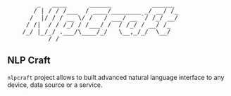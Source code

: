 <pre>
        _   ____      ______           ______ 
       / | / / /___  / ____/________ _/ __/ /_
      /  |/ / / __ \/ /   / ___/ __ `/ /_/ __/
     / /|  / / /_/ / /___/ /  / /_/ / __/ /_  
    /_/ |_/_/ .___/\____/_/   \__,_/_/  \__/  
           /_/   
</pre>

## NLP Craft
`nlpcraft` project allows to built advanced natural language
interface to any device, data source or a service. 

